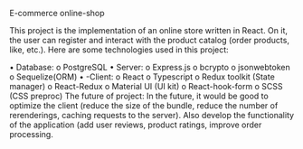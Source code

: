 E-commerce online-shop

This project is the implementation of an online store written in React. 
On it, the user can register and interact with the product catalog (order products, like, etc.). 
Here are some technologies used in this project:

•	Database:
o	PostgreSQL
•	Server:
o	Express.js
o	bcrypto
o	jsonwebtoken
o	Sequelize(ORM)
•	-Client:
o	React
o	Typescript
o	Redux toolkit (State manager)
o	React-Redux
o	Material UI (UI kit)
o	React-hook-form 
o	SCSS (CSS preproc)
The future of project:
In the future, it would be good to optimize the client (reduce the size of the bundle, reduce the number of rerenderings, caching requests to the server). 
Also develop the functionality of the application (add user reviews, product ratings, improve order processing.
